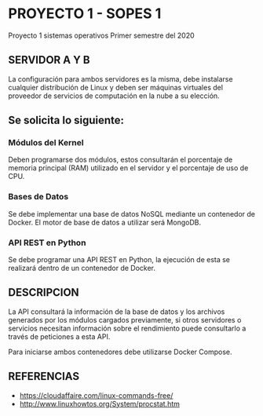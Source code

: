 # PROYECTO 1 - SOPES 1

Proyecto 1 sistemas operativos
Primer semestre del 2020

## SERVIDOR A Y B
La configuración para ambos servidores es la misma, debe instalarse cualquier distribución de Linux y deben ser máquinas virtuales del proveedor de servicios de computación en la nube a su elección. 

## Se solicita lo siguiente:

### Módulos del Kernel
Deben programarse dos módulos, estos consultarán el porcentaje de memoria principal (RAM) utilizado en el servidor y el porcentaje de uso de CPU.

### Bases de Datos
Se debe implementar una base de datos NoSQL mediante un contenedor de Docker. 
El motor de base de datos a utilizar será MongoDB.

### API REST en Python
Se debe programar una API REST en Python, la ejecución de esta se realizará
dentro de un contenedor de Docker.

## DESCRIPCION
La API consultará la información de la base de datos y los archivos generados por los módulos cargados previamente, si otros servidores o servicios necesitan información sobre el rendimiento puede consultarlo a través de peticiones a esta API. 

Para iniciarse ambos contenedores debe utilizarse Docker Compose.

## REFERENCIAS

* https://cloudaffaire.com/linux-commands-free/
* http://www.linuxhowtos.org/System/procstat.htm
